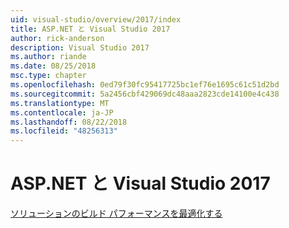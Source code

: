 ```yaml
---
uid: visual-studio/overview/2017/index
title: ASP.NET と Visual Studio 2017
author: rick-anderson
description: Visual Studio 2017
ms.author: riande
ms.date: 08/25/2018
msc.type: chapter
ms.openlocfilehash: 0ed79f30fc95417725bc1ef76e1695c61c51d2bd
ms.sourcegitcommit: 5a2456cbf429069dc48aaa2823cde14100e4c438
ms.translationtype: MT
ms.contentlocale: ja-JP
ms.lasthandoff: 08/22/2018
ms.locfileid: "48256313"
---
```

<a name="aspnet-and-visual-studio-2017"></a>ASP.NET と Visual Studio 2017
====================

[ソリューションのビルド パフォーマンスを最適化する](xref:visual-studio/overview/2017/optimize-build-perf)